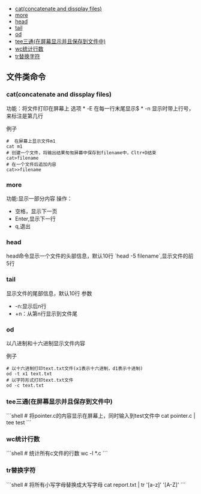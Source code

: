 * <a href="#id0">cat(concatenate and dissplay files)</a>
* <a href="#id1">more</a>
* <a href="#id2">head</a>
* <a href="#id3">tail</a>
* <a href="#id4">od</a>
* <a href="#id5">tee三通(在屏幕显示并且保存到文件中)</a>
* <a href="#id6">wc统计行数</a>
* <a href="#id7">tr替换字符</a>
## 文件类命令

<h3 id="id0">cat(concatenate and dissplay files)</h3>功能：将文件打印在屏幕上
选项
* -E 在每一行末尾显示$ 
* -n 显示时带上行号，来标注是第几行 

例子
```shell
#  在屏幕上显示文件m1
cat m1
# 创建一个文件，将输出结果匆匆屏幕中保存到filename中，Cltr+D结束   
cat>filename
# 在一个文件后追加内容  
cat>>filename
```

<h3 id="id1">more</h3>功能:显示一部分内容
操作：

* 空格，显示下一页 
* Enter,显示下一行 
* q,退出  

<h3 id="id2">head</h3>head命令显示一个文件的头部信息，默认10行 
`head -5 filename`,显示文件的前5行  

<h3 id="id3">tail</h3>显示文件的尾部信息，默认10行
参数  

*  -n:显示后n行 
* +n：从第n行显示到文件尾 

<h3 id="id4">od</h3>
 以八进制和十六进制显示文件内容

例子
```shell
# 以十六进制打印text.txt文件(x1表示十六进制，d1表示十进制)
od -t x1 text.txt
# 以字符形式打印text.txt文件
od -c text.txt
```

<h3 id="id5">tee三通(在屏幕显示并且保存到文件中)</h3>
```shell
# 将pointer.c的内容显示在屏幕上，同时输入到test文件中
cat pointer.c | tee test
```

<h3 id="id6">wc统计行数</h3>
```shell
# 统计所有c文件的行数
wc -l *.c
```

<h3 id="id7">tr替换字符</h3>
```shell
# 将所有小写字母替换成大写字母
cat report.txt | tr '[a-z]' '[A-Z]'
```
